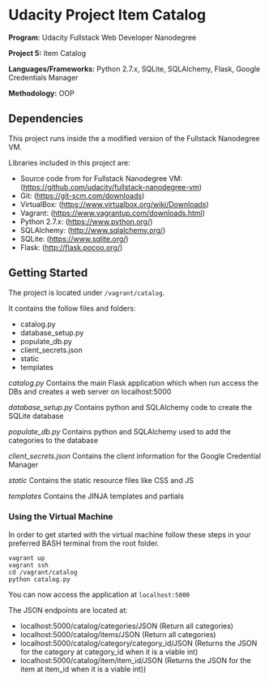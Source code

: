 # Udacity Project Item Catalog

**Program**: Udacity Fullstack Web Developer Nanodegree

**Project 5:** Item Catalog

**Languages/Frameworks:** Python 2.7.x, SQLite, SQLAlchemy, Flask, Google Credentials Manager

**Methodology:** OOP

## Dependencies

This project runs inside the a modified version of the Fullstack Nanodegree VM.

Libraries included in this project are:
- Source code from for Fullstack Nanodegree VM: (https://github.com/udacity/fullstack-nanodegree-vm)
- Git: (https://git-scm.com/downloads)
- VirtualBox: (https://www.virtualbox.org/wiki/Downloads)
- Vagrant: (https://www.vagrantup.com/downloads.html)
- Python 2.7.x: (https://www.python.org/)
- SQLAlchemy: (http://www.sqlalchemy.org/)
- SQLite: (https://www.sqlite.org/)
- Flask: (http://flask.pocoo.org/)


## Getting Started

The project is located under `/vagrant/catalog`.

It contains the follow files and folders:
- catalog.py
- database_setup.py
- populate_db.py
- client_secrets.json
- static
- templates

*catalog.py*
Contains the main Flask application which when run access the DBs and creates a web server on localhost:5000

*database_setup.py*
Contains python and SQLAlchemy code to create the SQLite database

*populate_db.py*
Contains python and SQLAlchemy used to add the categories to the database

*client_secrets.json*
Contains the client information for the Google Credential Manager

*static*
Contains the static resource files like CSS and JS

*templates*
Contains the JINJA templates and partials

### Using the Virtual Machine

In order to get started with the virtual machine follow these steps in your preferred BASH terminal from the root folder.

```
vagrant up
vagrant ssh
cd /vagrant/catalog
python catalog.py
```

You can now access the application at `localhost:5000`

The JSON endpoints are located at:
- localhost:5000/catalog/categories/JSON (Return all categories)
- localhost:5000/catalog/items/JSON (Return all categories)
- localhost:5000/catalog/category/category_id/JSON (Returns the JSON for the category at category_id when it is a viable int)
- localhost:5000/catalog/item/item_id/JSON (Returns the JSON for the item at item_id when it is a viable int))